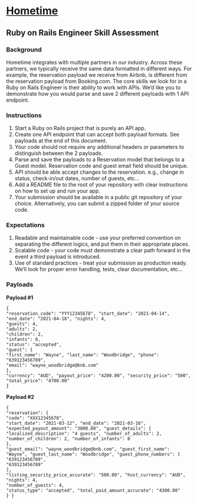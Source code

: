 # [Hometime](https://hometime.io)

## Ruby on Rails Engineer Skill Assessment

### Background

Hometime integrates with multiple partners in our industry. Across these partners, we typically receive the same data formatted in different ways. For example, the reservation payload we receive from Airbnb, is different from the reservation payload from Booking.com. The core skills we look for in a Ruby on Rails Engineer is their ability to work with APIs. We’d like you to demonstrate how you would parse and save 2 different payloads with 1 API endpoint.

### Instructions

1. Start a Ruby on Rails project that is purely an API app.
2. Create one API endpoint that can accept both payload formats. See payloads
at the end of this document.
3. Your code should not require any additional headers or parameters to distinguish between the 2 payloads.
4. Parse and save the payloads to a Reservation model that belongs to a Guest model. Reservation code and guest email field should be unique.
5. API should be able accept changes to the reservation. e.g., change in status, check-in/out dates, number of guests, etc...
6. Add a README file to the root of your repository with clear instructions on how to set up and run your app.
7. Your submission should be available in a public git repository of your choice. Alternatively, you can submit a zipped folder of your source code.

### Expectations

1. Readable and maintainable code - use your preferred convention on separating the different logics, and put them in their appropriate places.
2. Scalable code - your code must demonstrate a clear path forward in the event a third payload is introduced.
3. Use of standard practices - treat your submission as production ready. We’ll look for proper error handling, tests, clear documentation, etc...

### Payloads

**Payload #1**

```
{
"reservation_code": "YYY12345678", "start_date": "2021-04-14", "end_date": "2021-04-18", "nights": 4,
"guests": 4,
"adults": 2,
"children": 2,
"infants": 0,
"status": "accepted",
"guest": {
"first_name": "Wayne", "last_name": "Woodbridge", "phone": "639123456789",
"email": "wayne_woodbridge@bnb.com"
},
"currency": "AUD", "payout_price": "4200.00", "security_price": "500", "total_price": "4700.00"
}
```

**Payload #2**

```
{
"reservation": {
"code": "XXX12345678",
"start_date": "2021-03-12", "end_date": "2021-03-16", "expected_payout_amount": "3800.00", "guest_details": {
"localized_description": "4 guests", "number_of_adults": 2, "number_of_children": 2, "number_of_infants": 0
},
"guest_email": "wayne_woodbridge@bnb.com", "guest_first_name": "Wayne", "guest_last_name": "Woodbridge", "guest_phone_numbers": [
"639123456789",
"639123456789"
],
"listing_security_price_accurate": "500.00", "host_currency": "AUD",
"nights": 4,
"number_of_guests": 4,
"status_type": "accepted", "total_paid_amount_accurate": "4300.00"
} }
```